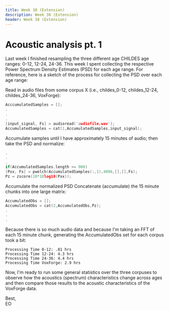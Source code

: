```yaml
---
title: Week 38 (Extension)
description: Week 38 (Extension)
header: Week 38 (Extension)
---
```


# Acoustic analysis pt. 1
Last week I finished resampling the three different age CHILDES age ranges: 0-12, 12-24, 24-36. This week I spent collecting the respective Power Spectrum Density Estimates (PSD) for each age range. For reference, here is a sketch of the process for collecting the PSD over each age range:

Read in audio files from some corpus X (i.e., childes_0-12, childes_12-24, childes_24-36, VoxForge):

```c
AcccumulatedSamples = [];
.
.
.
[input_signal, Fs] = audioread('audiofile.wav');
AccumulatedSamples = cat(1,AccumulatedSamples,input_signal);
```

 Accumulate samples until I have approximately 15 minutes of audio; then take the PSD and normalize:
```c
.
.
.
if(AccumulatedSamples.length >= 900)
[Pxx, Fx] = pwelch(AccumulatedSamples(:,1),4096,[],[],Fs);
Pz = zscore(10*10log10(Pxx));
```

 Accumulate the normalized PSD
 Concatenate (accumulate) the 15 minute chunks into one large matrix:
```c
AccumulatedObs = [];
AccumulatedObs = cat(2,AccumulatedObs,Pz);
.
.
.
```

Because there is so much audio data and because I'm taking an FFT of each 15 minute chunk, generating the AccumulatedObs set for each corpus took a bit:

```
Processing Time 0-12: .81 hrs
Processing Time 12-24: 4.3 hrs
Processing Time 24-36: 4.4 hrs
Processing Time VoxForge: 2.9 hrs
```

Now, I'm ready to run some general statistics over the three corpuses to observe how the acoustics (spectrum) characteristics change across ages and then compare those results to the acoustic characteristics of the VoxForge data.

Best, <br />
EO
